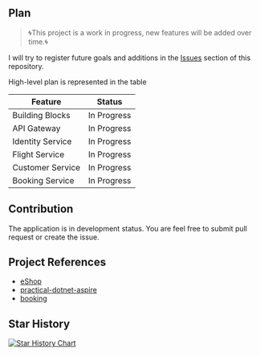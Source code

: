 ## Plan
> 🌀This project is a work in progress, new features will be added over time.🌀

I will try to register future goals and additions in the [Issues](https://github.com/danganhphu?tab=repositories/issues) section of this repository.

High-level plan is represented in the table

| Feature          | Status       |
|------------------|--------------|
| Building Blocks  | In Progress  |
| API Gateway      | In Progress  |
| Identity Service | In Progress  |
| Flight Service   | In Progress  |
| Customer Service | In Progress  |
| Booking Service  | In Progress  |


## Contribution

The application is in development status. You are feel free to submit pull request or create the issue.

## Project References

- [eShop](https://github.com/dotnet/eShop)
- [practical-dotnet-aspire](https://github.com/thangchung/practical-dotnet-aspire)
- [booking](https://github.com/meysamhadeli/booking-microservices)

## Star History

[![Star History Chart](https://api.star-history.com/svg?repos=danganhphu/airline-suite-server&type=Date)](https://star-history.com/#danganhphu/airline-suite-server&Date)
